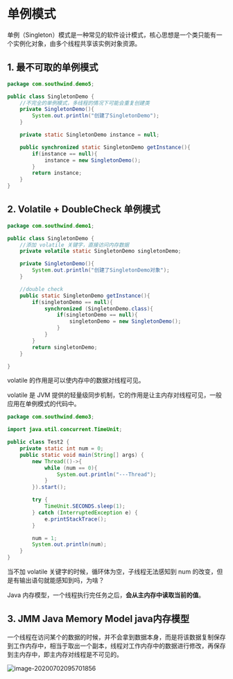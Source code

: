 # 单例模式

单例（Singleton）模式是一种常见的软件设计模式，核心思想是一个类只能有一个实例化对象，由多个线程共享该实例对象资源。

## 1. 最不可取的单例模式

```java
package com.southwind.demo5;

public class SingletonDemo {
    //不完全的单例模式，多线程的情况下可能会重复创建类
    private SingletonDemo(){
        System.out.println("创建了SingletonDemo");
    }

    private static SingletonDemo instance = null;

    public synchronized static SingletonDemo getInstance(){
        if(instance == null){
            instance = new SingletonDemo();
        }
        return instance;
    }
}
```

## 2. Volatile + DoubleCheck 单例模式

```java
package com.southwind.demo1;

public class SingletonDemo {
    //添加 volatile 关键字，直接访问内存数据
    private volatile static SingletonDemo singletonDemo;

    private SingletonDemo(){
        System.out.println("创建了SingletonDemo对象");
    }

    //double check
    public static SingletonDemo getInstance(){
        if(singletonDemo == null){
            synchronized (SingletonDemo.class){
                if(singletonDemo == null){
                    singletonDemo = new SingletonDemo();
                }
            }
        }
        return singletonDemo;
    }

}
```

volatile 的作用是可以使内存中的数据对线程可见。

volatile 是 JVM 提供的轻量级同步机制，它的作用是让主内存对线程可见，一般应用在单例模式的代码中。

```java
package com.southwind.demo3;

import java.util.concurrent.TimeUnit;

public class Test2 {
    private static int num = 0;
    public static void main(String[] args) {
        new Thread(()->{
            while (num == 0){
                System.out.println("---Thread");
            }
        }).start();

        try {
            TimeUnit.SECONDS.sleep(1);
        } catch (InterruptedException e) {
            e.printStackTrace();
        }

        num = 1;
        System.out.println(num);
    }
}
```

当不加 volatile 关键字的时候，循环体为空，子线程无法感知到 num 的改变，但是有输出语句就能感知到吗，为啥？

Java 内存模型，一个线程执行完任务之后，**会从主内存中读取当前的值**。

## 3. JMM Java Memory Model  java内存模型

一个线程在访问某个的数据的时候，并不会拿到数据本身，而是将该数据复制保存到工作内存中，相当于取出一个副本，线程对工作内存中的数据进行修改，再保存到主内存中，即主内存对线程是不可见的。

![image-20200702095701856](C:\Users\userhan\AppData\Roaming\Typora\typora-user-images\image-20200702095701856.png)
